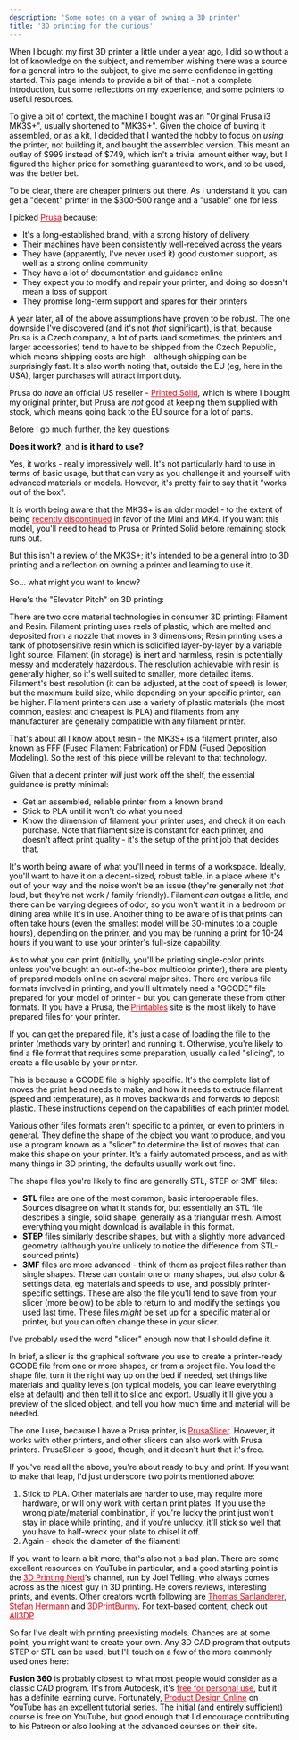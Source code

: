 ```yaml
---
description: 'Some notes on a year of owning a 3D printer'
title: '3D printing for the curious'
---
```

<style>body { color: #000 } .inner { min-width: 80% } a { color: #d5000d }</style>

When I bought my first 3D printer a little under a year ago, I did so without a lot of knowledge on the subject,
and remember wishing there was a source for a general intro to the subject, to give me some confidence in getting started.
This page intends to provide a bit of that - not a complete introduction, but some reflections on my experience, and 
some pointers to useful resources.

To give a bit of context, the machine I bought was an "Original Prusa i3 MK3S+", usually shortened to "MK3S+". 
Given the choice of buying it assembled, or as a kit, I decided that I wanted the hobby to focus on *using* the printer,
not building it, and bought the assembled version. This meant an outlay of $999 instead of $749, which isn't a trivial 
amount either way, but I figured the higher price for something guaranteed to work, and to be used, was the better bet.

To be clear, there are cheaper printers out there. As I understand it you can get a "decent" printer in the $300-500 range
and a "usable" one for less. 

I picked [Prusa](https://www.prusa3d.com/) because:

 - It's a long-established brand, with a strong history of delivery
 - Their machines have been consistently well-received across the years
 - They have (apparently, I've never used it) good customer support, as well as a strong online community
 - They have a lot of documentation and guidance online
 - They expect you to modify and repair your printer, and doing so doesn't mean a loss of support
 - They promise long-term support and spares for their printers

A year later, all of the above assumptions have proven to be robust. The one downside I've discovered (and it's not *that*
significant), is that, because Prusa is a Czech company, a lot of parts (and sometimes, the printers and larger accessories)
tend to have to be shipped from the Czech Republic, which means shipping costs are high - although shipping can be 
surprisingly fast. It's also worth noting that, outside the EU (eg, here in the USA), larger purchases will attract import 
duty.

Prusa do *have* an official US reseller - [Printed Solid](https://www.printedsolid.com/), which is where I bought my 
original printer, but Prusa are *not* good at keeping them supplied with stock, which means going back to the EU source
for a lot of parts.

Before I go much further, the key questions:

**Does it work?**, and **is it hard to use?**

Yes, it works - really impressively well. It's not particularly hard to use in terms of basic usage, but that can vary
as you challenge it and yourself with advanced materials or models. However, it's pretty fair to say that it "works out
of the box". 

It is worth being aware that the MK3S+ is an older model - to the extent of being [recently discontinued](https://blog.prusa3d.com/goodbye-mk3-the-end-of-an-era-is-close-or-is-it_93213/) in favor of the Mini and MK4. If you want this model, 
you'll need to head to Prusa or Printed Solid before remaining stock runs out.

But this isn't a review of the MK3S+; it's intended to be a general intro to 3D printing and a reflection on owning a
printer and learning to use it.

So… what might you want to know?

Here's the "Elevator Pitch" on 3D printing:

There are two core material technologies in consumer 3D printing: Filament and Resin. Filament printing uses reels of 
plastic, which are melted and deposited from a nozzle that moves in 3 dimensions; Resin printing uses a tank of 
photosensitive resin which is solidified layer-by-layer by a variable light source. Filament (in storage) is inert
and harmless, resin is potentially messy and moderately hazardous. The resolution achievable with resin is generally 
higher, so it's well suited to smaller, more detailed items. Filament's best resolution (it can be adjusted, at the cost
of speed) is lower, but the maximum build size, while depending on your specific printer, can be higher. 
Filament printers can use a variety of plastic materials (the most common, easiest and cheapest is PLA) and filaments 
from any manufacturer are generally compatible with any filament printer.

That's about all I know about resin - the MK3S+ is a filament printer, also known as FFF (Fused Filament Fabrication) or 
FDM (Fused Deposition Modeling). So the rest of this piece will be relevant to that technology.

Given that a decent printer *will* just work off the shelf, the essential guidance is pretty minimal:

 - Get an assembled, reliable printer from a known brand
 - Stick to PLA until it won't do what you need
 - Know the dimension of filament your printer uses, and check it on each purchase. Note that filament size is constant for each printer, and doesn't affect print quality - it's the setup of the print job that decides that.

It's worth being aware of what you'll need in terms of a workspace. Ideally, you'll want to have it on a decent-sized, 
robust table, in a place where it's out of your way and the noise won't be an issue (they're generally not *that* loud,
but they're not work / family friendly). Filament *can* outgas a little, and there can be varying degrees of odor, so 
you won't want it in a bedroom or dining area while it's in use. Another thing to be aware of is that prints can often 
take hours (even the smallest model will be 30-minutes to a couple hours), depending on the printer, and you may be 
running a print for 10-24 hours if you want to use your printer's full-size capability.

As to what you can print (initially, you'll be printing single-color prints unless you've bought an out-of-the-box 
multicolor printer), there are plenty of prepared models online
on several major sites. There are various file formats involved in printing, and you'll ultimately need a "GCODE" file
prepared for your model of printer - but you can generate these from other formats. If you have a Prusa, the 
[Printables](https://www.printables.com/) site is the most likely to have prepared files for your printer.

If you can get the prepared file, it's just a case of loading the file to the printer (methods vary by printer) and 
running it. Otherwise, you're likely to find a file format that requires some preparation, usually called "slicing", to 
create a file usable by your printer. 

This is because a GCODE file is highly specific. It's the complete list of moves the print head needs to make, and how 
it needs to extrude filament (speed and temperature), as it moves backwards and forwards to deposit plastic. These 
instructions depend on the capabilities of each printer model.

Various other files formats aren't specific to a printer, or even to printers in general. They define the shape of the 
object you want to produce, and you use a program known as a "slicer" to determine the list of moves that can make this 
shape on your printer. It's a fairly automated process, and as with many things in 3D printing, the defaults usually 
work out fine.

The shape files you're likely to find are generally STL, STEP or 3MF files:

 - **STL** files are one of the most common, basic interoperable files. Sources disagree on what it stands for, but essentially an STL file describes a single, solid shape, generally as a triangular mesh. Almost everything you might download is available in this format.
 - **STEP** files similarly describe shapes, but with a slightly more advanced geometry (although you're unlikely to notice the difference from STL-sourced prints)
 - **3MF** files are more advanced - think of them as project files rather than single shapes. These can contain one or many shapes, but also color & settings data, eg materials and speeds to use, and possibly printer-specific settings. These are also the file you'll tend to save from your slicer (more below) to be able to return to and modify the settings you used last time. These files *might* be set up for a specific material or printer, but you can often change these in your slicer.

I've probably used the word "slicer" enough now that I should define it.

In brief, a slicer is the graphical software you use to create a printer-ready GCODE file from one or more shapes, or 
from a project file. You load the shape file, turn it the right way up on the bed if needed, set things like materials 
and quality levels (on typical models, you can leave everything else at default) and then tell it to slice and export.
Usually it'll give you a preview of the sliced object, and tell you how much time and material will be needed.

The one I use, because I have a Prusa printer, is [PrusaSlicer](https://www.prusa3d.com/en/page/prusaslicer_424/). 
However, it works with other printers, and other slicers can also work with Prusa printers. PrusaSlicer is good, though,
and it doesn't hurt that it's free.

If you've read all the above, you're about ready to buy and print. If you want to make that leap, I'd just underscore 
two points mentioned above: 

1) Stick to PLA. Other materials are harder to use, may require more hardware, or will only work with certain print plates. If you use the wrong plate/material combination, if you're lucky the print just won't stay in place while printing, and if you're unlucky, it'll stick so well that you have to half-wreck your plate to chisel it off.
2) Again - check the diameter of the filament!

If you want to learn a bit more, that's also not a bad plan. There are some excellent resources on YouTube in particular, 
and a good starting point is the [3D Printing Nerd](https://www.youtube.com/@3DPrintingNerd)'s channel, run by Joel 
Telling, who always comes across as the nicest guy in 3D printing. He covers reviews, interesting prints, and events. 
Other creators worth following are [Thomas Sanlanderer](https://www.youtube.com/@MadeWithLayers), 
[Stefan Hermann](https://www.youtube.com/@CNCKitchen) and [3DPrintBunny](https://www.youtube.com/@3dprintbunny). 
For text-based content, check out [All3DP](https://all3dp.com/).

So far I've dealt with printing preexisting models. Chances are at some point, you might want to create your own. Any 3D 
CAD program that outputs STEP or STL can be used, but I'll touch on a few of the more commonly used ones here:

**Fusion 360** is probably closest to what most people would consider as a classic CAD program. It's from Autodesk,
it's [free for personal use](https://www.autodesk.com/products/fusion-360/personal), but it has a definite learning curve. 
Fortunately, [Product Design Online](https://www.youtube.com/playlist?list=PLrZ2zKOtC_-C4rWfapgngoe9o2-ng8ZBr) on 
YouTube has an excellent tutorial series. The initial (and entirely sufficient) course is free on YouTube, but good 
enough that I'd encourage contributing to his Patreon or also looking at the advanced courses on their site.